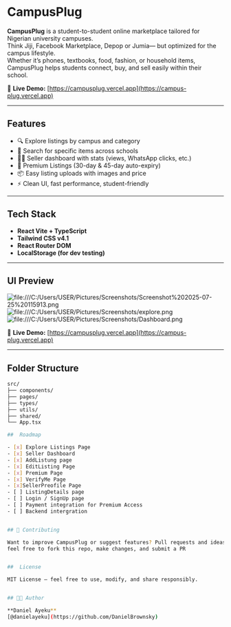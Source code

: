 #  CampusPlug

**CampusPlug** is a student-to-student online marketplace tailored for Nigerian university campuses.  
Think Jiji, Facebook Marketplace, Depop or Jumia— but optimized for the campus lifestyle.  
Whether it’s phones, textbooks, food, fashion, or household items, CampusPlug helps students connect, buy, and sell easily within their school.

🔗 **Live Demo:** [https://campusplug.vercel.app](https://campus-plug.vercel.app)

---

##  Features

- 🔍 Explore listings by campus and category
- 🎯 Search for specific items across schools
- 🧑‍💼 Seller dashboard with stats (views, WhatsApp clicks, etc.)
- 💎 Premium Listings (30-day & 45-day auto-expiry)
- 📦 Easy listing uploads with images and price
- ⚡ Clean UI, fast performance, student-friendly

---

##  Tech Stack

- **React Vite + TypeScript**
- **Tailwind CSS v4.1**
- **React Router DOM**
- **LocalStorage (for dev testing)**

---

##  UI Preview


![file:///C:/Users/USER/Pictures/Screenshots/Screenshot%202025-07-25%20115913.png](homepage.png)
![file:///C:/Users/USER/Pictures/Screenshots/explore.png](explore.png)
![file:///C:/Users/USER/Pictures/Screenshots/Dashboard.png](sellerdashboard.png)

🔗 **Live Demo:** [https://campusplug.vercel.app](https://campus-plug.vercel.app)

---

##  Folder Structure

```bash
src/
├── components/
├── pages/
├── types/
├── utils/
├── shared/
└── App.tsx

##  Roadmap

- [x] Explore Listings Page
- [x] Seller Dashboard
- [x] AddListung page
- [x] EditListing Page
- [x] Premium Page
- [x] VerifyMe Page
- [x]SellerPreofile Page
- [ ] ListingDetails page
- [ ] Login / SignUp page
- [ ] Payment integration for Premium Access
- [ ] Backend intergration


## 🤝 Contributing

Want to improve CampusPlug or suggest features? Pull requests and ideas are welcome!
feel free to fork this repo, make changes, and submit a PR


##  License

MIT License — feel free to use, modify, and share responsibly.


## 👨‍💻 Author

**Daniel Ayeku**  
[@danielayeku](https://github.com/DanielBrownsky)




